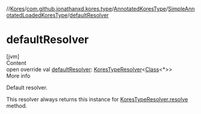 //[Kores](../../../index.md)/[com.github.jonathanxd.kores.type](../../index.md)/[AnnotatedKoresType](../index.md)/[SimpleAnnotatedLoadedKoresType](index.md)/[defaultResolver](default-resolver.md)



# defaultResolver  
[jvm]  
Content  
open override val [defaultResolver](default-resolver.md): [KoresTypeResolver](../../-kores-type-resolver/index.md)<[Class](https://docs.oracle.com/javase/8/docs/api/java/lang/Class.html)<*>>  
More info  


Default resolver.



This resolver always returns this instance for [KoresTypeResolver.resolve](../../-kores-type-resolver/resolve.md) method.

  



